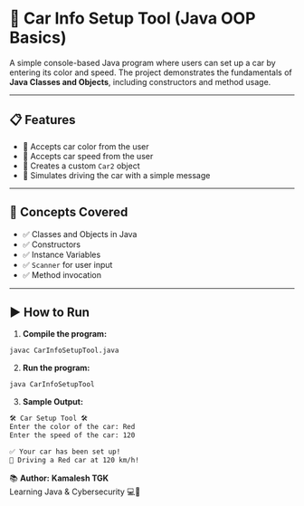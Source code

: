 # 🚗 Car Info Setup Tool (Java OOP Basics)

A simple console-based Java program where users can set up a car by entering its color and speed. The project demonstrates the fundamentals of **Java Classes and Objects**, including constructors and method usage.

---

## 📋 Features

- 🎨 Accepts car color from the user
- 🏁 Accepts car speed from the user
- 🔧 Creates a custom `Car2` object
- 🚗 Simulates driving the car with a simple message

---

## 🧠 Concepts Covered

- ✅ Classes and Objects in Java
- ✅ Constructors
- ✅ Instance Variables
- ✅ `Scanner` for user input
- ✅ Method invocation

---

## ▶️ How to Run

1. **Compile the program:**
```bash
javac CarInfoSetupTool.java
```

2. **Run the program:**
```bash
java CarInfoSetupTool
```

3. **Sample Output:**
```bash
🛠️ Car Setup Tool 🛠️
Enter the color of the car: Red
Enter the speed of the car: 120

✅ Your car has been set up!
🚗 Driving a Red car at 120 km/h!
```
📚 **Author:**
**Kamalesh TGK**<br>
Learning Java & Cybersecurity 💻🔐
